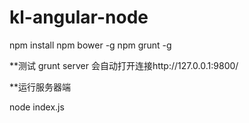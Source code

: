 # kl-angular-node
npm install
npm bower -g
npm grunt -g

**测试
grunt server
会自动打开连接http://127.0.0.1:9800/

**运行服务器端

node index.js 
